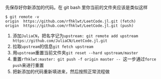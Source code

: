 先保存好你新添加的代码。在 git bash 里你当前的文件夹应该是类似这样
```
$ git remote -v
origin	https://github.com/rfhklwt/LeetCode.jl.git (fetch)
origin	https://github.com/rfhklwt/LeetCode.jl.git (push)
```
1. 添加`JuliaCN`，把名字记为`upstream: git remote add upstream https://github.com/JuliaCN/LeetCode.jl.git`
2. 拉取`upstream`的信息`git fetch upstream`
3. 用`upstream`重置当前文件夹`git reset --hard upstream/master`
4. 重置`rfhklwt:master: git push -f origin master -- `这一步通过`force push`来进行重置
5. 把新添加的代码重新填进来，然后按照正常流程做